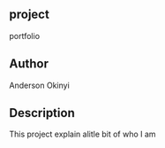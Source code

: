 ## project
portfolio
## Author
Anderson Okinyi
## Description
This project explain alitle bit of who I am
